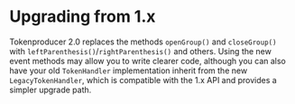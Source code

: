 # Upgrading from 1.x

Tokenproducer 2.0 replaces the methods `openGroup()` and `closeGroup()` with
`leftParenthesis()`/`rightParenthesis()` and others. Using the new event methods
may allow you to write clearer code, although you can also have your old
`TokenHandler` implementation inherit from the new `LegacyTokenHandler`, which
is compatible with the 1.x API and provides a simpler upgrade path.

